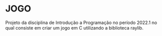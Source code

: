 # JOGO
Projeto da disciplina de Introdução a Programação no período 2022.1 no qual consiste em criar um jogo em C utilizando a biblioteca raylib. 
